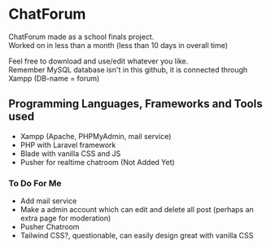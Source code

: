 # ChatForum
ChatForum made as a school finals project. <br>
Worked on in less than a month (less than 10 days in overall time) <br>



Feel free to download and use/edit whatever you like. <br>
Remember MySQL database isn't in this github, it is connected through Xampp (DB-name = forum) <br>


## Programming Languages, Frameworks and Tools used
* Xampp (Apache, PHPMyAdmin, mail service)
* PHP with Laravel framework
* Blade with vanilla CSS and JS
* Pusher for realtime chatroom (Not Added Yet)


### To Do For Me
* Add mail service
* Make a admin account which can edit and delete all post (perhaps an extra page for moderation)
* Pusher Chatroom
* Tailwind CSS?, questionable, can easily design great with vanilla CSS

